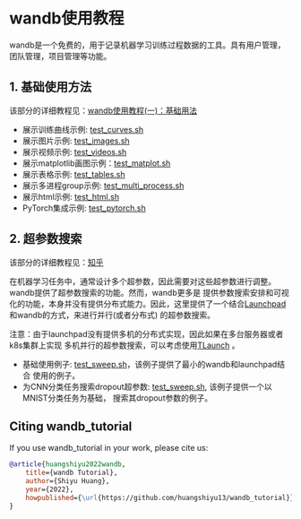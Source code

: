 # wandb使用教程

wandb是一个免费的，用于记录机器学习训练过程数据的工具。具有用户管理，团队管理，项目管理等功能。

## 1. 基础使用方法

该部分的详细教程见：[wandb使用教程(一)：基础用法](https://zhuanlan.zhihu.com/p/493093033)

- 展示训练曲线示例: [test_curves.sh](./basic/test_curves.sh)
- 展示图片示例: [test_images.sh](./basic/test_images.sh)
- 展示视频示例: [test_videos.sh](./basic/test_videos.sh)
- 展示matplotlib画图示例：[test_matplot.sh](./basic/test_matplot.sh)
- 展示表格示例: [test_tables.sh](./basic/test_tables.sh)
- 展示多进程group示例: [test_multi_process.sh](./basic/test_multi_process.sh)
- 展示html示例: [test_html.sh](./basic/test_html.sh)
- PyTorch集成示例: [test_pytorch.sh](./basic/test_pytorch.sh)

## 2. 超参数搜索

该部分的详细教程见：[知乎](https://www.zhihu.com/column/c_1494418493903155200)

在机器学习任务中，通常设计多个超参数，因此需要对这些超参数进行调整。wandb提供了超参数搜索的功能。然而，wandb更多是
提供参数搜索安排和可视化的功能，本身并没有提供分布式能力。因此，这里提供了一个结合[Launchpad](https://github.com/deepmind/launchpad)
和wandb的方式，来进行并行(或者分布式) 的超参数搜索。

注意：由于launchpad没有提供多机的分布式实现，因此如果在多台服务器或者k8s集群上实现
多机并行的超参数搜索，可以考虑使用[TLaunch](https://github.com/TARTRL/TLaunch) 。

- 基础使用例子: [test_sweep.sh](./sweep/launchpad/test_sweep.sh)，该例子提供了最小的wandb和launchpad结合
使用的例子。
- 为CNN分类任务搜索dropout超参数: [test_sweep.sh](./sweep/cnn/test_sweep.sh), 该例子提供一个以MNIST分类任务为基础，
搜索其dropout参数的例子。

## Citing wandb_tutorial

If you use wandb_tutorial in your work, please cite us:

```bibtex
@article{huangshiyu2022wandb,
    title={wandb Tutorial},
    author={Shiyu Huang},
    year={2022},
    howpublished={\url{https://github.com/huangshiyu13/wandb_tutorial}},
}
```